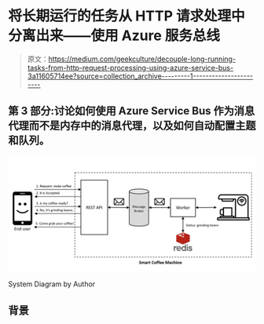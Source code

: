 # 将长期运行的任务从 HTTP 请求处理中分离出来——使用 Azure 服务总线

> 原文：<https://medium.com/geekculture/decouple-long-running-tasks-from-http-request-processing-using-azure-service-bus-3a11605714ee?source=collection_archive---------1----------------------->

## 第 3 部分:讨论如何使用 Azure Service Bus 作为消息代理而不是内存中的消息代理，以及如何自动配置主题和队列。

![](img/2828c8e776429946a7c7411349eac405.png)

System Diagram by Author

## 背景